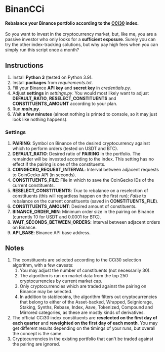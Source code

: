 # BinanCCi

#### Rebalance your Binance portfolio according to the [CCi30](https://cci30.com/) index.

So you want to invest in the cryptocurrency market, but, like me, you are a passive investor who only looks for a **sufficient exposure**. Surely you can try the other index-tracking solutions, but why pay high fees when you can simply run this script once a month?

## Instructions

1. Install **Python 3** (tested on Python 3.9).
2. Install **packages** from *requirements.txt*.
3. Fill your Binance **API key** and **secret key** in *credentials.py*.
4. Adjust **settings** in *settings.py*. You would most likely want to adjust **DEFAULT_RATIO**, **RESELECT_CONSTITUENTS** and **CONSTITUENTS_AMOUNT** according to your plan.
5. Run ***main.py***.
6. Wait **a few minutes** (almost nothing is printed to console, so it may just look like nothing happens).

### Settings

1. **PAIRING**: Symbol on Binance of the desired cryptocurrency against which to perform orders (tested on USDT and BTC).
2. **DEFAULT_RATIO**: Desired ratio of **PAIRING** in the portfolio. The remainder will be invested according to the index. This setting has no effect if the pairing is one of the constituents.
3. **COINGECKO_REQUEST_INTERVAL**: Interval between adjacent requests to CoinGecko API (in seconds).
4. **CONSTITUENTS_FILE**: File in which to save the CoinGecko IDs of the current constituents.
5. **RESELECT_CONSTITUENTS**: *True* to rebalance on a reselection of constituents (this will regardless happen on the first run); *False* to rebalance on the current constituents (saved in **CONSTITUENTS_FILE**).
6. **CONSTITUENTS_AMOUNT**: Desired amount of constituents.
7. **BINANCE_ORDER_MIN**: Minimum order size in the pairing on Binance (currently 10 for USDT and 0.0001 for BTC).
8. **WAIT_SECONDS_BETWEEN_ORDERS**: Interval between adjacent orders on Binance.
9. **API_BASE**: Binance API base address.

## Notes

1. The constituents are selected according to the CCi30 selection algorithm, with a few caveats:
   1. You may adjust the number of constituents (not necessarily 30).
   2. The algorithm is run on market data from the top 250 cryptocurrencies by current market cap.
   3. Only cryptocurrencies which are traded against the pairing on Binance may be selected.
   4. In addition to stablecoins, the algorithm filters out cryptocurrencies that belong to either of the Asset-backed, Wrapped, Seigniorage, Staking, Synths, Rebase, Index, Aave, Tokenized, Compound and Mirrored categories, as these are mostly kinds of derivatives.
2. The official CCi30 index constituents are **reselected on the first day of each quarter** and **reweighted on the first day of each month**. You may get different results depending on the timings of your runs, but overall the concept is the same.
3. Cryptocurrencies in the existing portfolio that can't be traded against the pairing are ignored.